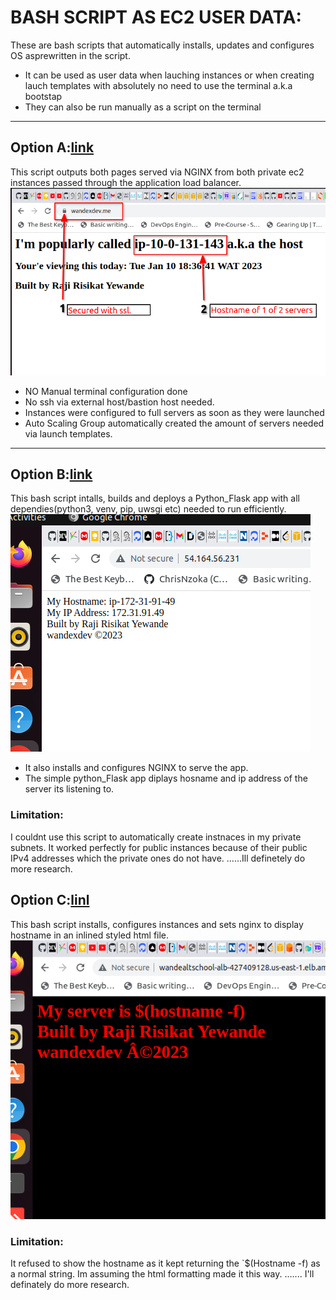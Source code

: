 # BASH SCRIPT AS EC2 USER DATA:
These are bash scripts that automatically installs, updates and configures OS asprewritten in the script. 
* It can be used as user data when lauching instances or when creating lauch templates with absolutely no need to use the terminal a.k.a bootstap
* They can also be run manually as a script on the terminal
---
## Option A:[link](https://github.com/wandexdev/singletier-aws-architecture/blob/main/bash-bootstrap/ec2_userdatascript.sh)
This script outputs both pages served via NGINX from both private ec2 instances passed through the application load balancer.
![EC2 User data used](ssl-domainname.png)
* NO Manual terminal configuration done
* No ssh via external host/bastion host needed. 
* Instances were configured to full servers as soon as they were launched
* Auto Scaling Group automatically created the amount of servers needed via launch templates.
---
## Option B:[link](https://github.com/wandexdev/singletier-aws-architecture/blob/main/bash-bootstrap/flask_userdata.sh)
This bash script intalls, builds and deploys a Python_Flask app with all dependies(python3, venv, pip, uwsgi etc) needed to run efficiently.
![wandexdev sample](python-flask.png)
* It also installs and configures NGINX to serve the app.
* The simple python_Flask app diplays hosname and ip address of the server its listening to.
### Limitation:
I couldnt use this script to automatically create instnaces in my private subnets. It worked perfectly for public instances because of their public IPv4 addresses which the private ones do not have.
......Ill definetely do more research.

## Option C:[linl](https://github.com/wandexdev/singletier-aws-architecture/blob/main/bash-bootstrap/htmluserdata.sh)
This bash script installs, configures instances and sets nginx to display hostname in an inlined styled html file. 
![html user data](htmluserdata.png)
### Limitation:
It refused to show the hostname as it kept returning the `$(Hostname -f) as a normal string. Im assuming the html formatting made it this way. 
....... I'll definately do more research.
